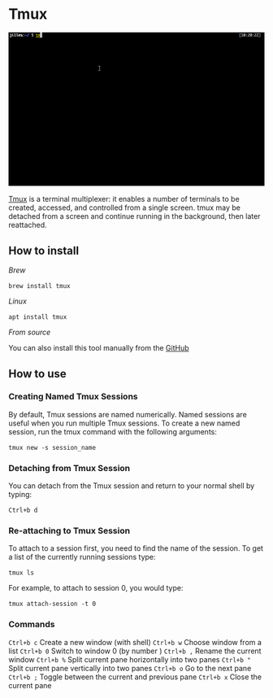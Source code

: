 # Tmux

![image](../static/tmux.gif)

[Tmux](https://github.com/tmux/tmux) is a terminal multiplexer: it enables a number of terminals to be created, accessed, and controlled from a single screen. tmux may be detached from a screen and continue running in the background, then later reattached.

## How to install

*Brew*

```shell
brew install tmux
```

*Linux*

```shell
apt install tmux
```

*From source*

You can also install this tool manually from the [GitHub](https://github.com/tmux/tmux/releases)


## How to use

### Creating Named Tmux Sessions

By default, Tmux sessions are named numerically. Named sessions are useful when you run multiple Tmux sessions. To create a new named session, run the tmux command with the following arguments:

```shell
tmux new -s session_name
```

### Detaching from Tmux Session

You can detach from the Tmux session and return to your normal shell by typing:

```shell
Ctrl+b d
```

### Re-attaching to Tmux Session

To attach to a session first, you need to find the name of the session. To get a list of the currently running sessions type:

```shell
tmux ls
```

For example, to attach to session 0, you would type:

```shell
tmux attach-session -t 0
```

### Commands

`Ctrl+b c` Create a new window (with shell)
`Ctrl+b w` Choose window from a list
`Ctrl+b 0` Switch to window 0 (by number )
`Ctrl+b ,` Rename the current window
`Ctrl+b %` Split current pane horizontally into two panes
`Ctrl+b "` Split current pane vertically into two panes
`Ctrl+b o` Go to the next pane
`Ctrl+b ;` Toggle between the current and previous pane
`Ctrl+b x` Close the current pane

